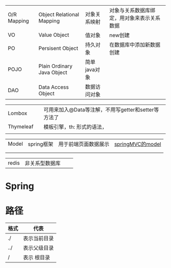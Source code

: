 |             |                            |              |                                            |
| ----------- | -------------------------- | ------------ | ------------------------------------------ |
| O/R Mapping | Object Relational Mapping  | 对象关系映射 | 对象与关系数据库绑定，用对象来表示关系数据 |
| VO          | Value Object               | 值对象       | new创建                                    |
| PO          | Persisent Object           | 持久对象     | 在数据库中添加新数据创建                   |
| POJO        | Plain Ordinary Java Object | 简单java对象 |                                            |
| DAO         | Data Access Object         | 数据访问对象 |                                            |



|           |      |                                                     |
| --------- | ---- | --------------------------------------------------- |
| Lombox    |      | 可用来加入@Data等注解，不用写getter和setter等方法了 |
| Thymeleaf |      | 模板引擎，th:   形式的语法，                        |
|           |      |                                                     |

|       |            |                      |                                                              |
| :---- | ---------- | -------------------- | ------------------------------------------------------------ |
| Model | spring框架 | 用于前端页面数据展示 | [springMVC的model](https://www.imooc.com/wenda/detail/330495) |
|       |            |                      |                                                              |
|       |            |                      |                                                              |

|       |                |      |      |
| ----- | -------------- | ---- | ---- |
| redis | 非关系型数据库 |      |      |

# Spring



# 路径

| 格式 | 代表         |
| ---- | ------------ |
| ./   | 表示当前目录 |
| ../  | 表示父级目录 |
| /    | 表示 根目录  |

